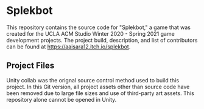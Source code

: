 # Splekbot

This repository contains the source code for "Splekbot," a game that was created for the UCLA ACM Studio Winter 2020 - Spring 2021 game development projects. The project build, description, and list of contributors can be found at https://aaisara12.itch.io/splekbot.


## Project Files
Unity collab was the orignal source control method used to build this project. In this Git version, all project assets other than source code have been removed due to large file sizes and use of third-party art assets. This repository alone cannot be opened in Unity.



